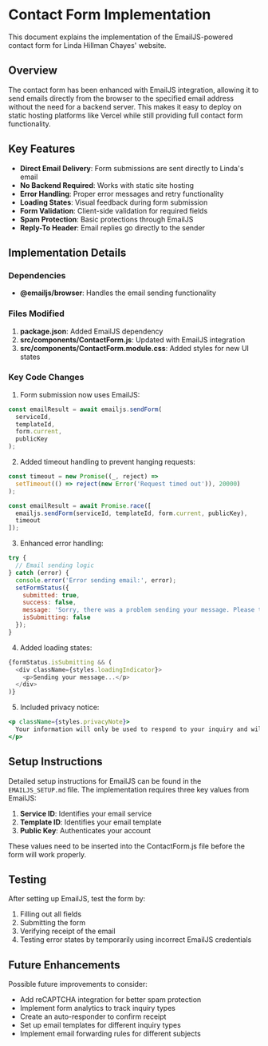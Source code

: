 # Contact Form Implementation

This document explains the implementation of the EmailJS-powered contact form for Linda Hillman Chayes' website.

## Overview

The contact form has been enhanced with EmailJS integration, allowing it to send emails directly from the browser to the specified email address without the need for a backend server. This makes it easy to deploy on static hosting platforms like Vercel while still providing full contact form functionality.

## Key Features

- **Direct Email Delivery**: Form submissions are sent directly to Linda's email
- **No Backend Required**: Works with static site hosting
- **Error Handling**: Proper error messages and retry functionality
- **Loading States**: Visual feedback during form submission
- **Form Validation**: Client-side validation for required fields
- **Spam Protection**: Basic protections through EmailJS
- **Reply-To Header**: Email replies go directly to the sender

## Implementation Details

### Dependencies

- **@emailjs/browser**: Handles the email sending functionality

### Files Modified

1. **package.json**: Added EmailJS dependency
2. **src/components/ContactForm.js**: Updated with EmailJS integration
3. **src/components/ContactForm.module.css**: Added styles for new UI states

### Key Code Changes

1. Form submission now uses EmailJS:
```javascript
const emailResult = await emailjs.sendForm(
  serviceId, 
  templateId, 
  form.current, 
  publicKey
);
```

2. Added timeout handling to prevent hanging requests:
```javascript
const timeout = new Promise((_, reject) => 
  setTimeout(() => reject(new Error('Request timed out')), 20000)
);

const emailResult = await Promise.race([
  emailjs.sendForm(serviceId, templateId, form.current, publicKey),
  timeout
]);
```

3. Enhanced error handling:
```javascript
try {
  // Email sending logic
} catch (error) {
  console.error('Error sending email:', error);
  setFormStatus({
    submitted: true,
    success: false,
    message: 'Sorry, there was a problem sending your message. Please try again or email directly.',
    isSubmitting: false
  });
}
```

4. Added loading states:
```javascript
{formStatus.isSubmitting && (
  <div className={styles.loadingIndicator}>
    <p>Sending your message...</p>
  </div>
)}
```

5. Included privacy notice:
```jsx
<p className={styles.privacyNote}>
  Your information will only be used to respond to your inquiry and will not be shared with third parties.
</p>
```

## Setup Instructions

Detailed setup instructions for EmailJS can be found in the `EMAILJS_SETUP.md` file. The implementation requires three key values from EmailJS:

1. **Service ID**: Identifies your email service
2. **Template ID**: Identifies your email template
3. **Public Key**: Authenticates your account

These values need to be inserted into the ContactForm.js file before the form will work properly.

## Testing

After setting up EmailJS, test the form by:

1. Filling out all fields
2. Submitting the form
3. Verifying receipt of the email
4. Testing error states by temporarily using incorrect EmailJS credentials

## Future Enhancements

Possible future improvements to consider:

- Add reCAPTCHA integration for better spam protection
- Implement form analytics to track inquiry types
- Create an auto-responder to confirm receipt
- Set up email templates for different inquiry types
- Implement email forwarding rules for different subjects
